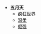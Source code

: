 * **五月天**
  * [疯狂世界](/blog/guitar/疯狂世界.md)
  * [温柔](/blog/guitar/温柔.md)
  * [倔强](/blog/guitar/倔强.md)